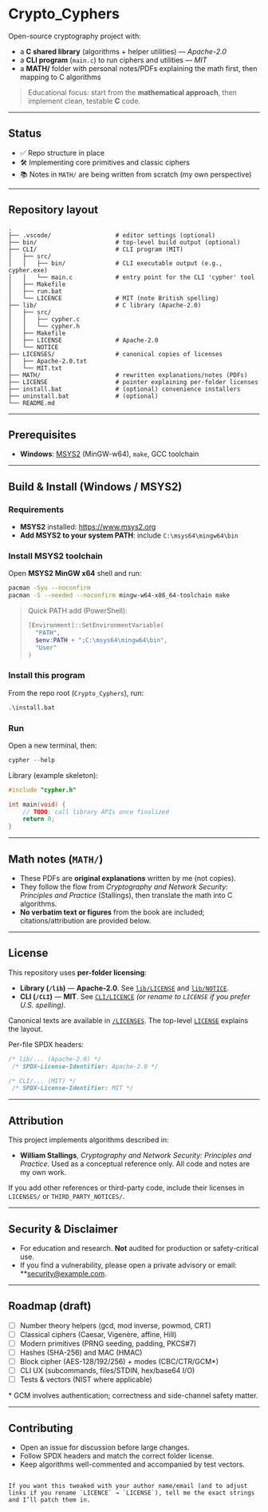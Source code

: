 # Crypto_Cyphers

Open-source cryptography project with:
- a **C shared library** (algorithms + helper utilities) — *Apache-2.0*
- a **CLI program** (`main.c`) to run ciphers and utilities — *MIT*
- a **MATH/** folder with personal notes/PDFs explaining the math first, then mapping to C algorithms

> Educational focus: start from the **mathematical approach**, then implement clean, testable **C** code.

---

## Status

- ✅ Repo structure in place  
- 🛠️ Implementing core primitives and classic ciphers  
- 📚 Notes in `MATH/` are being written from scratch (my own perspective)

---

## Repository layout

```text
.
├── .vscode/                  # editor settings (optional)
├── bin/                      # top-level build output (optional)
├── CLI/                      # CLI program (MIT)
│   ├── src/
│   │   ├── bin/              # CLI executable output (e.g., cypher.exe)
│   │   └── main.c            # entry point for the CLI 'cypher' tool
│   ├── Makefile
│   ├── run.bat
│   └── LICENCE               # MIT (note British spelling)
├── lib/                      # C library (Apache-2.0)
│   ├── src/
│   │   ├── cypher.c
│   │   └── cypher.h
│   ├── Makefile
│   ├── LICENSE               # Apache-2.0
│   └── NOTICE
├── LICENSES/                 # canonical copies of licenses
│   ├── Apache-2.0.txt
│   └── MIT.txt
├── MATH/                     # rewritten explanations/notes (PDFs)
├── LICENSE                   # pointer explaining per-folder licenses
├── install.bat               # (optional) convenience installers
├── uninstall.bat             # (optional)
└── README.md
````

---

## Prerequisites

* **Windows**: [MSYS2](https://www.msys2.org) (MinGW-w64), `make`, GCC toolchain

---

## Build & Install (Windows / MSYS2)

### Requirements
- **MSYS2** installed: <https://www.msys2.org>
- **Add MSYS2 to your system PATH**: include `C:\msys64\mingw64\bin`

### Install MSYS2 toolchain
Open **MSYS2 MinGW x64** shell and run:
```bash
pacman -Syu --noconfirm
pacman -S --needed --noconfirm mingw-w64-x86_64-toolchain make
````

> Quick PATH add (PowerShell):
> ```powershell
> [Environment]::SetEnvironmentVariable(
>   "PATH",
>   $env:PATH + ";C:\msys64\mingw64\bin",
>   "User"
> )
> ```


### Install this program

From the repo root (`Crypto_Cyphers`), run:

```bat
.\install.bat
```

### Run

Open a new terminal, then:

```powershell
cypher --help
```

Library (example skeleton):

```c
#include "cypher.h"

int main(void) {
    // TODO: call library APIs once finalized
    return 0;
}
```

---

## Math notes (`MATH/`)

* These PDFs are **original explanations** written by me (not copies).
* They follow the flow from *Cryptography and Network Security: Principles and Practice* (Stallings), then translate the math into C algorithms.
* **No verbatim text or figures** from the book are included; citations/attribution are provided below.

---

## License

This repository uses **per-folder licensing**:

* **Library (`/lib`)** — **Apache-2.0**. See [`lib/LICENSE`](./lib/LICENSE) and [`lib/NOTICE`](./lib/NOTICE).
* **CLI (`/CLI`)** — **MIT**. See [`CLI/LICENCE`](./CLI/LICENCE) *(or rename to `LICENSE` if you prefer U.S. spelling)*.

Canonical texts are available in [`/LICENSES`](./LICENSES).
The top-level [`LICENSE`](./LICENSE) explains the layout.

Per-file SPDX headers:

```c
/* lib/... (Apache-2.0) */
 /* SPDX-License-Identifier: Apache-2.0 */

/* CLI/... (MIT) */
 /* SPDX-License-Identifier: MIT */
```

---

## Attribution

This project implements algorithms described in:

* **William Stallings**, *Cryptography and Network Security: Principles and Practice*.
  Used as a conceptual reference only. All code and notes are my own work.

If you add other references or third-party code, include their licenses in `LICENSES/` or `THIRD_PARTY_NOTICES/`.

---

## Security & Disclaimer

* For education and research. **Not** audited for production or safety-critical use.
* If you find a vulnerability, please open a private advisory or email: **[security@example.com](mailto:ytyui31@gmail.com).

---

## Roadmap (draft)

* [ ] Number theory helpers (gcd, mod inverse, powmod, CRT)
* [ ] Classical ciphers (Caesar, Vigenère, affine, Hill)
* [ ] Modern primitives (PRNG seeding, padding, PKCS#7)
* [ ] Hashes (SHA-256) and MAC (HMAC)
* [ ] Block cipher (AES-128/192/256) + modes (CBC/CTR/GCM\*)
* [ ] CLI UX (subcommands, files/STDIN, hex/base64 I/O)
* [ ] Tests & vectors (NIST where applicable)

\* GCM involves authentication; correctness and side-channel safety matter.

---

## Contributing

* Open an issue for discussion before large changes.
* Follow SPDX headers and match the correct folder license.
* Keep algorithms well-commented and accompanied by test vectors.

```

If you want this tweaked with your author name/email (and to adjust links if you rename `LICENCE` → `LICENSE`), tell me the exact strings and I’ll patch them in.
```
